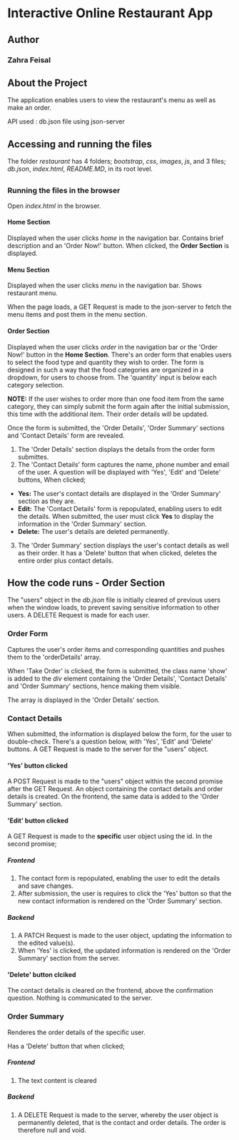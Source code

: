 # Interactive Online Restaurant App

## Author
### Zahra Feisal

##
## About the Project
The application enables users to view the restaurant's menu as well as make an order.

API used : db.json file using json-server

##
## Accessing and running the files
The folder <em>restaurant</em> has 4 folders; <em>bootstrap</em>, <em>css</em>, <em>images</em>, <em>js</em>, and 3 files; <em>db.json</em>, <em>index.html</em>, <em>README.MD</em>, in its root level.

##
### Running the files in the browser
Open <em>index.html</em> in the browser.

#### Home Section
Displayed when the user clicks <em>home</em> in the navigation bar. Contains brief description and an 'Order Now!' button. When clicked, the <strong>Order Section</strong> is displayed.

#### Menu Section
Displayed when the user clicks <em>menu</em> in the navigation bar. Shows restaurant menu. 

When the page loads, a GET Request is made to the json-server to fetch the menu items and post them in the menu section.

#### Order Section
Displayed when the user clicks <em>order</em> in the navigation bar or the 'Order Now!' button in the <strong>Home Section</strong>. There's an order form that enables users to select the food type and quantity they wish to order. The form is designed in such a way that the food categories are organized in a dropdown, for users to choose from. The 'quantity' input is below each category selection.

<strong>NOTE:</strong> If the user wishes to order more than one food item from the same category, they can simply submit the form again after the initial submission, this time with the additional item. Their order details will be updated.

Once the form is submitted, the 'Order Details', 'Order Summary' sections and 'Contact Details' form are revealed.

1. The 'Order Details' section displays the details from the order form submittes.
2. The 'Contact Details' form captures the name, phone number and email of the user. A question will be displayed with 'Yes', 'Edit' and 'Delete' buttons, When clicked; 

<ul>
<li><strong>Yes:</strong> The user's contact details are displayed in the 'Order Summary' section as they are.
</li>
<li>
<strong>Edit:</strong> The 'Contact Details' form is repopulated, enabling users to edit the details. When submitted, the user must click <strong>Yes</strong> to display the information in the 'Order Summary' section.
</li>
<li>
<strong>Delete:</strong> The user's details are deleted permanently.
</li>
</ul>

3. The 'Order Summary' section displays the user's contact details as well as their order. It has a 'Delete' button that when clicked, deletes the entire order plus contact details.

##
## How the code runs - Order Section

The "users" object in the <em>db.json</em> file is initially cleared of previous users when the window loads, to prevent saving sensitive information to other users. A DELETE Request is made for each user.

### Order Form
Captures the user's order items and corresponding quantities and pushes them to the 'orderDetails' array.

When 'Take Order' is clicked, the form is submitted, the class name 'show' is added to the <em>div</em> element containing the 'Order Details', 'Contact Details' and 'Order Summary' sections, hence making them visible.

The array is displayed in the 'Order Details' section.

### Contact Details
When submitted, the information is displayed below the form, for the user to double-check. There's a question below, with 'Yes', 'Edit' and 'Delete' buttons. A GET Request is made to the server for the "users" object.

#### 'Yes' button clicked
A POST Request is made to the "users" object within the second promise after the GET Request. An object containing the contact details and order details is created. On the frontend, the same data is added to the 'Order Summary' section.

#### 'Edit' button clicked
A GET Request is made to the <strong>specific</strong> user object using the id. In the second promise;

##### Frontend
1. The contact form is repopulated, enabling the user to edit the details and save changes.
2. After submission, the user is requires to click the 'Yes' button so that the new contact information is rendered on the 'Order Summary' section.

##### Backend
1. A PATCH Request is made to the user object, updating the information to the edited value(s).
2. When 'Yes' is clicked, the updated information is rendered on the 'Order Summary' section from the server.

#### 'Delete' button clciked
The contact details is cleared on the frontend, above the confirmation question. Nothing is communicated to the server.

### Order Summary
Renderes the order details of the specific user.

Has a 'Delete' button that when clicked;

##### Frontend
1. The text content is cleared

##### Backend
1. A DELETE Request is made to the server, whereby the user object is permanently deleted, that is the contact and order details. The order is therefore null and void.
